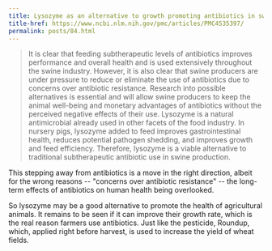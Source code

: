 ```yaml
---
title: Lysozyme as an alternative to growth promoting antibiotics in swine production
title-href: https://www.ncbi.nlm.nih.gov/pmc/articles/PMC4535397/
permalink: posts/84.html
---
```


> It is clear that feeding subtherapeutic levels of antibiotics improves performance and overall health and is used extensively throughout the swine industry. However, it is also clear that swine producers are under pressure to reduce or eliminate the use of antibiotics due to concerns over antibiotic resistance. Research into possible alternatives is essential and will allow swine producers to keep the animal well-being and monetary advantages of antibiotics without the perceived negative effects of their use. Lysozyme is a natural antimicrobial already used in other facets of the food industry. In nursery pigs, lysozyme added to feed improves gastrointestinal health, reduces potential pathogen shedding, and improves growth and feed efficiency. Therefore, lysozyme is a viable alternative to traditional subtherapeutic antibiotic use in swine production.

This stepping away from antibiotics is a move in the right direction, albeit for the wrong reasons -- "concerns over antibiotic resistance" -- the long-term effects of antibiotics on human health being overlooked.

So lysozyme may be a good alternative to promote the health of agricultural animals. It remains to be seen if it can improve their growth rate, which is the real reason farmers use antibiotics. Just like the pesticide, Roundup, which, applied right before harvest, is used to increase the yield of wheat fields.